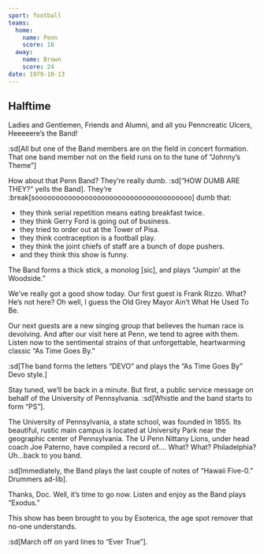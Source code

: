 ```yaml
---
sport: football
teams:
  home:
    name: Penn
    score: 18
  away:
    name: Brown
    score: 24
date: 1979-10-13
---
```


## Halftime

Ladies and Gentlemen, Friends and Alumni, and all you Penncreatic Ulcers, Heeeeere’s the Band!

:sd[All but one of the Band members are on the field in concert formation. That one band member not on the field runs on to the tune of “Johnny’s Theme”]

How about that Penn Band? They’re really dumb. :sd[“HOW DUMB ARE THEY?” yells the Band]. They’re :break[soooooooooooooooooooooooooooooooooooooo] dumb that:

- they think serial repetition means eating breakfast twice.
- they think Gerry Ford is going out of business.
- they tried to order out at the Tower of Pisa.
- they think contraception is a football play.
- they think the joint chiefs of staff are a bunch of dope pushers.
- and they think this show is funny.

The Band forms a thick stick, a monolog \[sic], and plays “Jumpin’ at the Woodside.”

We’ve really got a good show today. Our first guest is Frank Rizzo. What? He’s not here? Oh well, I guess the Old Grey Mayor Ain’t What He Used To Be.

Our next guests are a new singing group that believes the human race is devolving. And after our visit here at Penn, we tend to agree with them. Listen now to the sentimental strains of that unforgettable, heartwarming classic “As Time Goes By.”

:sd[The band forms the letters “DEVO” and plays the “As Time Goes By” Devo style.]

Stay tuned, we’ll be back in a minute. But first, a public service message on behalf of the University of Pennsylvania. :sd[Whistle and the band starts to form “PS”].

The University of Pennsylvania, a state school, was founded in 1855. Its beautiful, rustic main campus is located at University Park near the geographic center of Pennsylvania. The U Penn Nittany Lions, under head coach Joe Paterno, have compiled a record of.... What? What? Philadelphia? Uh...back to you band.

:sd[Immediately, the Band plays the last couple of notes of “Hawaii Five-0.” Drummers ad-lib].

Thanks, Doc. Well, it’s time to go now. Listen and enjoy as the Band plays “Exodus.”

This show has been brought to you by Esoterica, the age spot remover that no-one understands.

:sd[March off on yard lines to “Ever True”].
